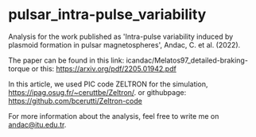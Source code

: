 # pulsar_intra-pulse_variability
Analysis for the work published as 'Intra-pulse variability induced by plasmoid formation in pulsar magnetospheres', Andac, C. et al. (2022).

The paper can be found in this link: icandac/Melatos97_detailed-braking-torque
                            or this: https://arxiv.org/pdf/2205.01942.pdf
                            
In this article, we used PIC code ZELTRON for the simulation, https://ipag.osug.fr/~ceruttbe/Zeltron/. or githubpage: https://github.com/bcerutti/Zeltron-code

For more information about the analysis, feel free to write me on andac@itu.edu.tr.

